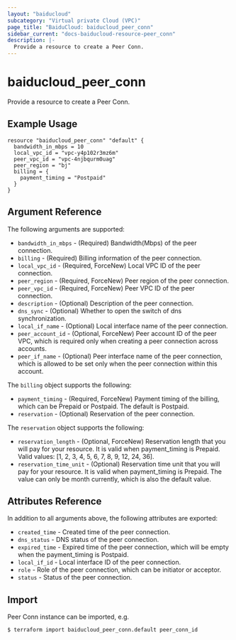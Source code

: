 ```yaml
---
layout: "baiducloud"
subcategory: "Virtual private Cloud (VPC)"
page_title: "BaiduCloud: baiducloud_peer_conn"
sidebar_current: "docs-baiducloud-resource-peer_conn"
description: |-
  Provide a resource to create a Peer Conn.
---
```


# baiducloud_peer_conn

Provide a resource to create a Peer Conn.

## Example Usage

```hcl
resource "baiducloud_peer_conn" "default" {
  bandwidth_in_mbps = 10
  local_vpc_id = "vpc-y4p102r3mz6m"
  peer_vpc_id = "vpc-4njbqurm0uag"
  peer_region = "bj"
  billing = {
    payment_timing = "Postpaid"
  }
}
```

## Argument Reference

The following arguments are supported:

* `bandwidth_in_mbps` - (Required) Bandwidth(Mbps) of the peer connection.
* `billing` - (Required) Billing information of the peer connection.
* `local_vpc_id` - (Required, ForceNew) Local VPC ID of the peer connection.
* `peer_region` - (Required, ForceNew) Peer region of the peer connection.
* `peer_vpc_id` - (Required, ForceNew) Peer VPC ID of the peer connection.
* `description` - (Optional) Description of the peer connection.
* `dns_sync` - (Optional) Whether to open the switch of dns synchronization.
* `local_if_name` - (Optional) Local interface name of the peer connection.
* `peer_account_id` - (Optional, ForceNew) Peer account ID of the peer VPC, which is required only when creating a peer connection across accounts.
* `peer_if_name` - (Optional) Peer interface name of the peer connection, which is allowed to be set only when the peer connection within this account.

The `billing` object supports the following:

* `payment_timing` - (Required, ForceNew) Payment timing of the billing, which can be Prepaid or Postpaid. The default is Postpaid.
* `reservation` - (Optional) Reservation of the peer connection.

The `reservation` object supports the following:

* `reservation_length` - (Optional, ForceNew) Reservation length that you will pay for your resource. It is valid when payment_timing is Prepaid. Valid values: [1, 2, 3, 4, 5, 6, 7, 8, 9, 12, 24, 36].
* `reservation_time_unit` - (Optional) Reservation time unit that you will pay for your resource. It is valid when payment_timing is Prepaid. The value can only be month currently, which is also the default value.

## Attributes Reference

In addition to all arguments above, the following attributes are exported:

* `created_time` - Created time of the peer connection.
* `dns_status` - DNS status of the peer connection.
* `expired_time` - Expired time of the peer connection, which will be empty when the payment_timing is Postpaid.
* `local_if_id` - Local interface ID of the peer connection.
* `role` - Role of the peer connection, which can be initiator or acceptor.
* `status` - Status of the peer connection.


## Import

Peer Conn instance can be imported, e.g.

```hcl
$ terraform import baiducloud_peer_conn.default peer_conn_id
```

